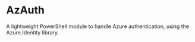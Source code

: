# AzAuth

A lightweight PowerShell module to handle Azure authentication, using the Azure.Identity library.
